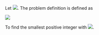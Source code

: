 Let <img src="https://render.githubusercontent.com/render/math?math=x,y,z \in \mathbb{N}^+">. The problem definition is defined as

<img src="https://render.githubusercontent.com/render/math?math=\dfrac{x}{y%2Bz}+\dfrac{y}{x%2Bz}+\dfrac{z}{x%2By} = 4">

To find the smallest positive integer with <img src="https://render.githubusercontent.com/render/math?math=x,y,z">.
